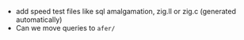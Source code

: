 - add speed test files like sql amalgamation, zig.ll or zig.c (generated automatically)
- Can we move queries to `afer/`
